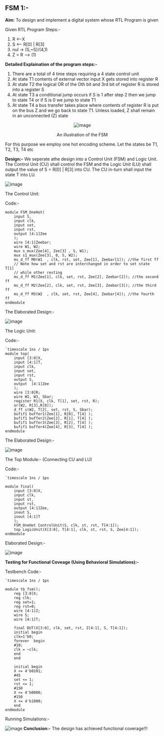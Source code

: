 ## FSM 1:-

<b>Aim</b>: To design and implement a digital system whose RTL Program is given

Given RTL Program Steps:-
1. R <--X
2. S <-- R[0] | R[3]
3. nul -> (S,~S)/(4,1)
4. Z = R --> (1)

<b>Detailed Explaination of the program steps:-</b>
1. There are a total of 4 time steps requiring a 4 state control unit
2. At state T1 contents of external vector input X gets stored into register R
3. At state T2 the logical OR of the Oth bit and 3rd bit of register R is stored into a register S
4. At state T3 a conditional jump occurs if S is 1 after step 2 then we jump to state T4 or if S is 0 we jump to state T1
5. At state T4 a bus transfer takes place where contents of register R is put on the bus Z and we go back to state T1. Unless loaded, Z shall remain in an unconnected (Z) state

<div align="center">
  
  ![image](https://github.com/aryapandit200408/FSMs_in_Verilog/assets/115896451/c812b4eb-e2d2-45a2-a83f-3342fa554106)

An illustration of the FSM
</div>

For this purpose we employ one hot encoding scheme. Let the states be T1, T2, T3, T4 etc

<b>Design:-</b>
We seperate athe design into a Control Unit (FSM) and Logic Unit. The Control Unit (CU) shall control the FSM and the Logic Unit (LU) shall output the value of S = R[0] | R[3] into CU. The CU in-turn shall input the state T into LU.

![image](https://github.com/aryapandit200408/FSMs_in_Verilog/assets/115896451/d1ee09e2-abec-49da-9ca7-4c18cce7b580)


The Control Unit:

Code:-
```
module FSM_OneHot(
    input S,
    input clk,
    input set,
    input rst,
    output [4:1]Zee
    );
    wire [4:1]Zeebar;
    wire W1, W2;
    mux s_mux(Zee[4], Zee[3] , S, W1);
    mux s1_mux(Zee[3], 0, S, W2);
    ms_d_ff M0(W1  , clk, rst, set, Zee[1], Zeebar[1]); //the first ff
    // Note how set and rst are interchanged in order to set state T[1]
    // while other resting 
    ms_d_ff M1(Zee[1], clk, set, rst, Zee[2], Zeebar[2]); //the second ff
    ms_d_ff M2(Zee[2], clk, set, rst, Zee[3], Zeebar[3]); //the third ff
    ms_d_ff M3(W2  , clk, set, rst, Zee[4], Zeebar[4]); //the fourth ff
endmodule
```

The Elaborated Design:-

![image](https://github.com/aryapandit200408/FSMs_in_Verilog/assets/115896451/954394d9-60f5-44a9-93f6-d20a7170bd76)

The Logic Unit:

Code:-
```
`timescale 1ns / 1ps
module top(
    input [3:0]X,
    input [4:1]T,
    input clk,
    input set,
    input rst,
    output S,
    output  [4:1]Zee
    );
    wire [3:0]R;
    wire W2, W3, Sbar;
    register R1(X, clk, T[1], set, rst, R);
    or(W2, R[3],R[0]);
    d_ff s(W2, T[2], set, rst, S, Sbar);
    bufif1 buffer1(Zee[1], R[0], T[4] );
    bufif1 buffer2(Zee[2], R[1], T[4] );
    bufif1 buffer3(Zee[3], R[2], T[4] );
    bufif1 buffer4(Zee[4], R[3], T[4] );   
endmodule
```
The Elaborated Design:-

![image](https://github.com/aryapandit200408/FSMs_in_Verilog/assets/115896451/3c23cacb-762d-4b43-a9b5-ae3b8ba739a0)

The Top Module:- (Connecting CU and LU)

Code:-
```
`timescale 1ns / 1ps

module final(
    input [3:0]X,
    input clk,
    input st,
    input rst,
    output [4:1]Zee,
    inout S,
    inout [4:1]T
    );
    FSM_OneHot ControlUnit(S, clk, st, rst, T[4:1]);
    top LogicUnit(X[3:0], T[4:1], clk, st, rst, S, Zee[4:1]);
endmodule
```

Elaborated Design:-

![image](https://github.com/aryapandit200408/FSMs_in_Verilog/assets/115896451/ce856c24-65fc-458f-8a1a-e36a50d7336c)

<b>Testing for Functional Coveage (Using Behavioral Simulations):-</b>

Testbench Code:-

```
`timescale 1ns / 1ps

module tb_fsm();
    reg [3:0]X;
    reg clk;
    reg set=1;
    reg rst=0;
    wire [4:1]Z;
    wire S;
    wire [4:1]T;
    
    final DUT(X[3:0], clk, set, rst, Z[4:1], S, T[4:1]);
    initial begin
    clk=1'b0;
    forever  begin  
    #10; 
    clk = ~clk;
    end
    end
    
    initial begin
    X <= 4'b0101;   
    #45
    set <= 1;
    rst <= 1;
    #150
    X <= 4'b0000; 
    #150
    X <= 4'b1000;  
    end
endmodule
```

Running Simulations:-

![image](https://github.com/aryapandit200408/FSMs_in_Verilog/assets/115896451/2d9b8e65-fcd8-4538-a0e7-110a58123ae8)
<b>Conclusion:-</b> The design has achieved functional coverage!!!
